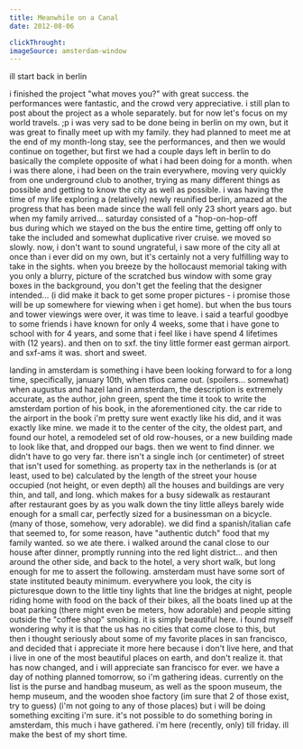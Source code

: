 ```yaml
---
title: Meanwhile on a Canal
date: 2012-08-06

clickThrought:
imageSource: amsterdam-window
---
```


ill start back in berlin

i finished the project "what moves you?" with great success. the performances were fantastic, and the crowd very appreciative. i still plan to post about the project as a whole separately. but for now let's focus on my world travels. ;p i was very sad to be done being in berlin on my own, but it was great to finally meet up with my family. they had planned to meet me at the end of my month-long stay, see the performances, and then we would continue on together, but first we had a couple days left in berlin to do basically the complete opposite of what i had been doing for a month. when i was there alone, i had been on the train everywhere, moving very quickly from one underground club to another, trying as many different things as possible and getting to know the city as well as possible. i was having the time of my life exploring a (relatively) newly reunified berlin, amazed at the progress that has been made since the wall fell only 23 short years ago. but when my family arrived... saturday consisted of a "hop-on-hop-off bus during which we stayed on the bus the entire time, getting off only to take the included and somewhat duplicative river cruise. we moved so slowly. now, i don't want to sound ungrateful, i saw more of the city all at once than i ever did on my own, but it's certainly not a very fulfilling way to take in the sights. when you breeze by the hollocaust memorial taking with you only a blurry, picture of the scratched bus window with some gray boxes in the background, you don't get the feeling that the designer intended... (i did make it back to get some proper pictures - i promise those will be up somewhere for viewing when i get home). but when the bus tours and tower viewings were over, it was time to leave. i said a tearful goodbye to some friends i have known for only 4 weeks, some that i have gone to school with for 4 years, and some that i feel like i have spend 4 lifetimes with (12 years). and then on to sxf. the tiny little former east german airport. and sxf-ams it was. short and sweet.



landing in amsterdam is something i have been looking forward to for a long time, specifically, january 10th, when tfios came out. (spoilers... somewhat) when augustus and hazel land in amsterdam, the description is extremely accurate, as the author, john green, spent the time it took to write the amsterdam portion of his book, in the aforementioned city. the car ride to the airport in the book i'm pretty sure went exactly like his did, and it was exactly like mine. we made it to the center of the city, the oldest part, and found our hotel, a remodeled set of old row-houses, or a new building made to look like that, and dropped our bags. then we went to find dinner. we didn't have to go very far. there isn't a single inch (or centimeter) of street that isn't used for something. as property tax in the netherlands is (or at least, used to be) calculated by the length of the street your house occupied (not height, or even depth) all the houses and buildings are very thin, and tall, and long. which makes for a busy sidewalk as restaurant after restaurant goes by as you walk down the tiny little alleys barely wide enough for a small car, perfectly sized for a businessman on a bicycle. (many of those, somehow, very adorable). we did find a spanish/italian cafe that seemed to, for some reason, have "authentic dutch" food that my family wanted. so we ate there. i walked around the canal close to our house after dinner, promptly running into the red light district... and then around the other side, and back to the hotel, a very short walk, but long enough for me to assert the following. amsterdam must have some sort of state instituted beauty minimum. everywhere you look, the city is picturesque down to the little tiny lights that line the bridges at night, people riding home with food on the back of their bikes, all the boats lined up at the boat parking (there might even be meters, how adorable) and people sitting outside the "coffee shop" smoking. it is simply beautiful here. i found myself wondering why it is that the us has no cities that come close to this, but then i thought seriously about some of my favorite places in san francisco, and decided that i appreciate it more here because i don't live here, and that i live in one of the most beautiful places on earth, and don't realize it. that has now changed, and i will appreciate san francisco for ever. we have a day of nothing planned tomorrow, so i'm gathering ideas. currently on the list is the purse and handbag museum, as well as the spoon museum, the hemp museum, and the wooden shoe factory (im sure that 2 of those exist, try to guess) (i'm not going to any of those places) but i will be doing something exciting i'm sure. it's not possible to do something boring in amsterdam, this much i have gathered. i'm here (recently, only) till friday. ill make the best of my short time.
